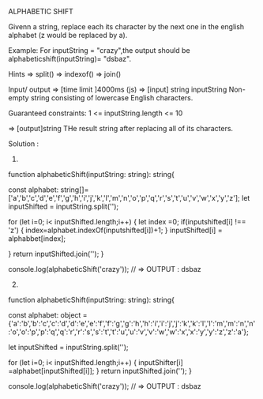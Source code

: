 ALPHABETIC SHIFT

Givenn a string, replace each its character by the next one in the english alphabet (z would be replaced by a).

Example:
	For inputString = "crazy",the output should be alphabeticshift(inputString)= "dsbaz".

Hints
=> split()
=> indexof()
=> join()

Input/ output 
=> [time limit ]4000ms (js)
=> [input] string inputString
Non-empty string consisting of lowercase English characters.

Guaranteed constraints:
1 <= inputString.length <= 10
  
=> [output]string
THe result string after replacing all of its characters.


Solution :

1)


function alphabeticShift(inputString: string): string{

  const alphabet: string[]=['a','b','c','d','e','f','g','h','i','j','k','l','m','n','o','p','q','r','s','t','u','v','w','x','y','z'];
  let inputShifted = inputString.split('');
  
  for (let i=0; i< inputShifted.length;i++) {
       let index =0;
	if(inputshifted[i] !== 'z')
{
	   index=alphabet.indexOf(inputshifted[i])+1;
}
	inputShifted[i] = alphabbet[index];

}
    return inputShifted.join('');
}


console.log(alphabeticShift('crazy'));     // => OUTPUT : dsbaz


2)

function alphabeticShift(inputString: string): string{

  const alphabet: object ={'a':'b','b':'c','c':'d','d':'e','e':'f','f':'g','g':'h','h':'i','i':'j','j':'k','k':'l','l':'m','m':'n','n':'o','o':'p','p':'q','q':'r','r':'s','s':'t','t':'u','u':'v','v':'w','w':'x','x':'y','y':'z','z':'a'};
  
   let inputShifted = inputString.split('');
  
  for (let i=0; i< inputShifted.length;i++) 
	{
	   inputShifter[i] =alphabet[inputShifted[i]];
	}
    return inputShifted.join('');
}


console.log(alphabeticShift('crazy'));     // => OUTPUT : dsbaz



